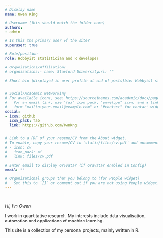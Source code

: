 ```yaml
---
# Display name
name: Owen King

# Username (this should match the folder name)
authors:
- admin

# Is this the primary user of the site?
superuser: true

# Role/position
role: Hobbyist statistician and R developer

# Organizations/Affiliations
# organizations:- name: Stanford Universityurl: ""

# Short bio (displayed in user profile at end of posts)bio: Hobbyist statistician and R developer


# Social/Academic Networking
# For available icons, see: https://sourcethemes.com/academic/docs/page-builder/#icons
#   For an email link, use "fas" icon pack, "envelope" icon, and a link in the
#   form "mailto:your-email@example.com" or "#contact" for contact widget.
social:
- icon: github 
  icon_pack: fab 
  link: https://github.com/OwnKng
  

# Link to a PDF of your resume/CV from the About widget.
# To enable, copy your resume/CV to `static/files/cv.pdf` and uncomment the lines below.
# - icon: cv
#   icon_pack: ai
#   link: files/cv.pdf

# Enter email to display Gravatar (if Gravatar enabled in Config)
email: ""

# Organizational groups that you belong to (for People widget)
#   Set this to `[]` or comment out if you are not using People widget. user_groups:- Researchers- Visitors
---
```


<br /> 
 
*Hi, I'm Owen*

I work in quantitative research. My interests include data visualisation, automation and applications of machine learning. 

This site is a collection of my personal projects, mainly written in R. 
